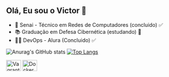 ## Olá, Eu sou o Victor 🏓

- 👾 Senai - Técnico em Redes de Computadores (concluido) ✅
- 📚 Graduação em Defesa Cibernética (estudando) 🚓
- 👨‍💻 DevOps - Alura (Concluido) ✅

![Anurag's GitHub stats](https://github-readme-stats.vercel.app/api?username=FormigaHard&show_icons=true&theme=radical)
[![Top Langs](https://github-readme-stats.vercel.app/api/top-langs/?username=FormigaHard&hide_progress=true)](https://github.com/anuraghazra/github-readme-stats)

<div style="display: inline-block;">
  <img align="center" alt="Vagrant" height="30" width="40" src="https://cdn.jsdelivr.net/gh/devicons/devicon/icons/vagrant/vagrant-original.svg" />
  <img align="center" alt="Docker" height="30" width="40" src="https://cdn.jsdelivr.net/gh/devicons/devicon/icons/docker/docker-original.svg" />
</div>
